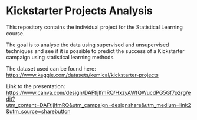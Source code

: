 # Kickstarter Projects Analysis
This repository contains the individual project for the Statistical Learning course.


The goal is to analyse the data using supervised and unsupervised techniques and see if it is possible to predict the success of a Kickstarter campaign using statistical learning methods.


The dataset used can be found here: https://www.kaggle.com/datasets/kemical/kickstarter-projects

Link to the presentation: https://www.canva.com/design/DAFtljIfmRQ/HxzyAWfQWucdPG5Gf7p2rg/edit?utm_content=DAFtljIfmRQ&utm_campaign=designshare&utm_medium=link2&utm_source=sharebutton
